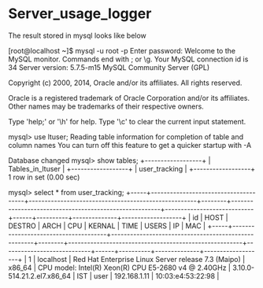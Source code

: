# Server_usage_logger


The result stored in mysql looks like below

[root@localhost ~]$ mysql -u root -p
Enter password:
Welcome to the MySQL monitor. Commands end with ; or \g.
Your MySQL connection id is 34
Server version: 5.7.5-m15 MySQL Community Server (GPL)

Copyright (c) 2000, 2014, Oracle and/or its affiliates. All rights reserved.

Oracle is a registered trademark of Oracle Corporation and/or its
affiliates. Other names may be trademarks of their respective
owners.

Type 'help;' or '\h' for help. Type '\c' to clear the current input statement.

mysql> use ltuser;
Reading table information for completion of table and column names
You can turn off this feature to get a quicker startup with -A

Database changed
mysql> show tables;
+------------------+
| Tables_in_ltuser |
+------------------+
| user_tracking |
+------------------+
1 row in set (0.00 sec)

mysql> select * from user_tracking;
+-----+--------------------------------------+-----------------------------------------------------+--------+-------------------------------------------------------+----------------------------+------+----------+--------------+-------------------+
| id | HOST | DESTRO | ARCH | CPU | KERNAL | TIME | USERS | IP | MAC |
+-----+--------------------------------------+-----------------------------------------------------+--------+-------------------------------------------------------+----------------------------+------+----------+--------------+-------------------+
| 1 | localhost | Red Hat Enterprise Linux Server release 7.3 (Maipo) | x86_64 | CPU model: Intel(R) Xeon(R) CPU E5-2680 v4 @ 2.40GHz | 3.10.0-514.21.2.el7.x86_64 | IST | user | 192.168.1.11 | 10:03:e4:53:22:98 |


